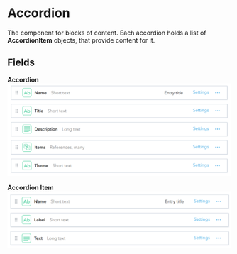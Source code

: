 # Accordion
The component for blocks of content. Each accordion holds a list of **AccordionItem** objects, that provide content for it.

## Fields
**Accordion**
![](./pics/Accordion.png)

**Accordion Item**
![](./pics/AccordionItem.png)
